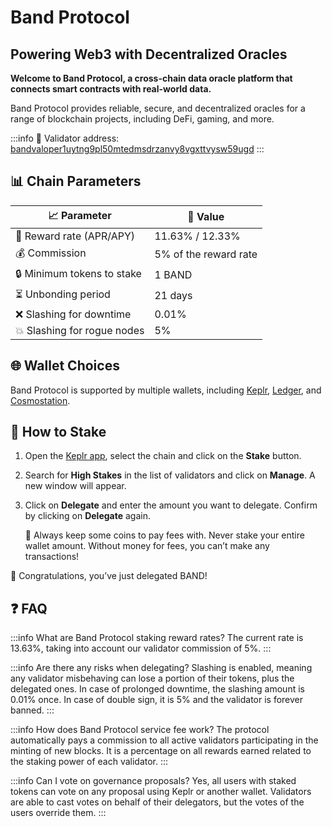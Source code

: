 # Band Protocol
## Powering Web3 with Decentralized Oracles

**Welcome to Band Protocol, a cross-chain data oracle platform that connects smart contracts with real-world data.**

Band Protocol provides reliable, secure, and decentralized oracles for a range of blockchain projects, including DeFi, gaming, and more.

:::info
🔐 Validator address: <a href="https://cosmoscan.io/validator/bandvaloper1uytng9pl50mtedmsdrzanvy8vgxttvysw59ugd" target="_blank" rel="noopener noreferrer">bandvaloper1uytng9pl50mtedmsdrzanvy8vgxttvysw59ugd</a>
:::

## 📊 Chain Parameters

| 📈 Parameter                | 🎯 Value              |
|-----------------------------|-----------------------|
| 🎁 Reward rate (APR/APY)    | 11.63% / 12.33%       |
| 💰 Commission               | 5% of the reward rate |
| 🔒 Minimum tokens to stake  | 1 BAND                |
| ⏳ Unbonding period          | 21 days               |
| ❌ Slashing for downtime     | 0.01%                 |
| 💥 Slashing for rogue nodes | 5%                    |

## 🌐 Wallet Choices

Band Protocol is supported by multiple wallets, including <a href="https://wallet.keplr.app/" target="_blank" rel="noopener noreferrer">Keplr</a>, <a href="https://www.ledger.com" target="_blank" rel="noopener noreferrer">Ledger</a>, and <a href="https://cosmostation.io" target="_blank" rel="noopener noreferrer">Cosmostation</a>.

## 🏁 How to Stake

1. Open the <a href="https://wallet.keplr.app/chains/band" target="_blank" rel="noopener noreferrer">Keplr app</a>, select the chain and click on the **Stake** button.

2. Search for **High Stakes** in the list of validators and click on **Manage**. A new window will appear.

3. Click on **Delegate** and enter the amount you want to delegate. Confirm by clicking on **Delegate** again.

   🚨 Always keep some coins to pay fees with. Never stake your entire wallet amount. Without money for fees, you can’t make any transactions!

🎉 Congratulations, you’ve just delegated BAND!

## ❓ FAQ

:::info What are Band Protocol staking reward rates?
The current rate is 13.63%, taking into account our validator commission of 5%.
:::

:::info Are there any risks when delegating?
Slashing is enabled, meaning any validator misbehaving can lose a portion of their tokens, plus the delegated ones.
In case of prolonged downtime, the slashing amount is 0.01% once. In case of double sign, it is 5% and the validator is forever banned.
:::

:::info How does Band Protocol service fee work?
The protocol automatically pays a commission to all active validators participating in the minting of new blocks. It is a percentage on all rewards earned related to the staking power of each validator.
:::

:::info Can I vote on governance proposals?
Yes, all users with staked tokens can vote on any proposal using Keplr or another wallet.
Validators are able to cast votes on behalf of their delegators, but the votes of the users override them.
:::